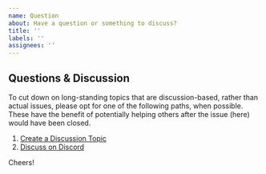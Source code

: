 ```yaml
---
name: Question
about: Have a question or something to discuss?
title: ''
labels: ''
assignees: ''
---
```


## Questions & Discussion

To cut down on long-standing topics that are discussion-based, rather than actual issues, please opt for one of the following paths, when possible. These have the benefit of potentially helping others after the issue (here) would have been closed.

1. [Create a Discussion Topic](https://github.com/kwhitley/itty-router/discussions/new/choose)
2. [Discuss on Discord](https://discord.com/channels/832353585802903572)

Cheers!
